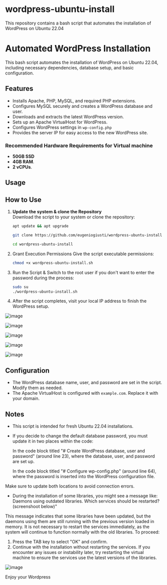 # wordpress-ubuntu-install
This repository contains a bash script that automates the installation of WordPress on Ubuntu 22.04

# Automated WordPress Installation

This bash script automates the installation of WordPress on Ubuntu 22.04, including necessary dependencies, database setup, and basic configuration.

## Features

- Installs Apache, PHP, MySQL, and required PHP extensions.
- Configures MySQL securely and creates a WordPress database and user.
- Downloads and extracts the latest WordPress version.
- Sets up an Apache VirtualHost for WordPress.
- Configures WordPress settings in `wp-config.php`
- Provides the server IP for easy access to the new WordPress site.

### Recommended Hardware Requirements for Virtual machine
- **50GB SSD**
- **4GB RAM**.
- **2 vCPUs**.

## Usage

## How to Use

1. **Update the system & clone the Repository**  
   Download the script to your system or clone the repository:
   ```bash
   apt update && apt upgrade
   
   git clone https://github.com/eugeniogiusti/wordpress-ubuntu-install.git
   
   cd wordpress-ubuntu-install


2. Grant Execution Permissions
Give the script executable permissions:
   ```bash
   chmod +x wordpress-ubuntu-install.sh


3. Run the Script &
Switch to the root user if you don't want to enter the password during the process:
   ```bash
   sudo su
   ./wordpress-ubuntu-install.sh

4. After the script completes, visit your local IP address to finish the WordPress setup.

![image](https://github.com/user-attachments/assets/13956f7b-e419-42e9-a07d-1bbbba4b95c4)


![image](https://github.com/user-attachments/assets/e67d9e09-8332-4e9f-b88b-d8db4491a557)


![image](https://github.com/user-attachments/assets/8801511b-42c5-4c25-bfed-972bf5a75ef1)


![image](https://github.com/user-attachments/assets/00a7e62c-c4ea-4801-84a5-7eb1959867d8)


![image](https://github.com/user-attachments/assets/f2dd46bb-e551-48a7-9dd9-be732c9668fb)




## Configuration

- The WordPress database name, user, and password are set in the script. Modify them as needed.
- The Apache VirtualHost is configured with `example.com`. Replace it with your domain.

## Notes

- This script is intended for fresh Ubuntu 22.04 installations.
- If you decide to change the default database password, you must update it in two places within the code:

    In the code block titled "# Create WordPress database, user and password" (around line 23), where the database, user, and password are set up.

    In the code block titled "# Configure wp-config.php" (around line 64), where the password is inserted into the WordPress configuration file.

Make sure to update both locations to avoid connection errors.

- During the installation of some libraries, you might see a message like:
Daemons using outdated libraries. Which services should be restarted?(screenshoot below)"

This message indicates that some libraries have been updated, but the daemons using them
are still running with the previous version loaded in memory. It is not necessary to
restart the services immediately, as the system will continue to function normally with
the old libraries.
To proceed:
1. Press the TAB key to select "OK" and confirm.
2. Continue with the installation without restarting the services.
If you encounter any issues or instability later, try restarting the virtual machine to
ensure the services use the latest versions of the libraries.

![image](https://github.com/user-attachments/assets/afe683b8-2d5b-4327-b68d-29ed46a784c2)

Enjoy your Wordpress
